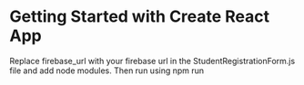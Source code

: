 # Getting Started with Create React App

Replace firebase_url with your firebase url in the StudentRegistrationForm.js file and add node modules.
Then run using npm run
